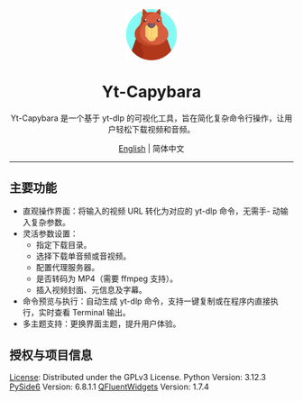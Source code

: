 <p align="center">
  <img width="18%" align="center" src="https://raw.githubusercontent.com/PanZK/Yt-Capybara/master/icons/capybara.png" alt="logo">
</p>
  <h1 align="center">
  Yt-Capybara
</h1>
<p align="center">
  Yt-Capybara 是一个基于 yt-dlp 的可视化工具，旨在简化复杂命令行操作，让用户轻松下载视频和音频。
</p>

<p align="center">
<a href="../README.md">English</a> | 简体中文
</p>

---

## 主要功能
- 直观操作界面：将输入的视频 URL 转化为对应的 yt-dlp 命令，无需手- 动输入复杂参数。
- 灵活参数设置：
    - 指定下载目录。
    - 选择下载单音频或音视频。
    - 配置代理服务器。
    - 是否转码为 MP4（需要 ffmpeg 支持）。
    - 插入视频封面、元信息及字幕。
- 命令预览与执行：自动生成 yt-dlp 命令，支持一键复制或在程序内直接执行，实时查看 Terminal 输出。
- 多主题支持：更换界面主题，提升用户体验。

## 授权与项目信息

[License](LICENSE): Distributed under the GPLv3 License.
Python Version: 3.12.3
[PySide6](https://doc.qt.io/qtforpython-6) Version: 6.8.1.1
[QFluentWidgets](https://qfluentwidgets.com) Version: 1.7.4


